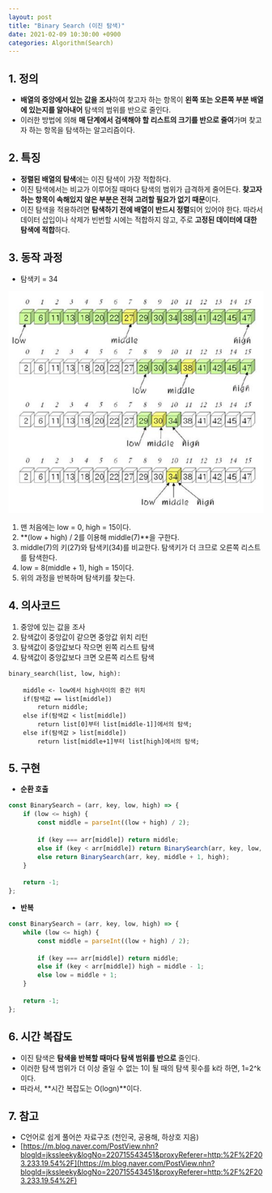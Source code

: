 ```yaml
---
layout: post
title: "Binary Search (이진 탐색)"
date: 2021-02-09 10:30:00 +0900
categories: Algorithm(Search)
---
```


## 1. 정의

- **배열의 중앙에서 있는 값을 조사**하여 찾고자 하는 항목이 **왼쪽 또는 오른쪽 부분 배열에 있는지를 알아내어** 탐색의 범위를 반으로 줄인다.
- 이러한 방법에 의해 **매 단계에서 검색해야 할 리스트의 크기를 반으로 줄여**가며 찾고자 하는 항목을 탐색하는 알고리즘이다.

## 2. 특징

- **정렬된 배열의 탐색**에는 이진 탐색이 가장 적합하다.
- 이진 탐색에서는 비교가 이루어질 때마다 탐색의 범위가 급격하게 줄어든다. **찾고자 하는 항목이 속해있지 않은 부분은 전혀 고려할 필요가 없기 때문**이다.
- 이진 탐색을 적용하려면 **탐색하기 전에 배열이 반드시 정렬**되어 있어야 한다. 따라서 데이터 삽입이나 삭제가 빈번할 시에는 적합하지 않고, 주로 **고정된 데이터에 대한 탐색에 적합**하다.

## 3. 동작 과정

- 탐색키 = 34

![Binary Search 전체 과정](/public/img/Search/binarysearch.JPG)

1. 맨 처음에는 low = 0, high = 15이다.
2. **(low + high) / 2를 이용해 middle(7)**을 구한다.
3. middle(7)의 키(27)와 탐색키(34)를 비교한다. 탐색키가 더 크므로 오른쪽 리스트를 탐색한다.
4. low = 8(middle + 1), high = 15이다.
5. 위의 과정을 반복하며 탐색키를 찾는다.

## 4. 의사코드

1. 중앙에 있는 값을 조사
2. 탐색값이 중앙값이 같으면 중앙값 위치 리턴
3. 탐색값이 중앙값보다 작으면 왼쪽 리스트 탐색
4. 탐색값이 중앙값보다 크면 오른쪽 리스트 탐색

```
binary_search(list, low, high):

	middle <- low에서 high사이의 중간 위치
	if(탐색값 == list[middle])
		return middle;
	else if(탐색값 < list[middle])
		return list[0]부터 list[middle-1]]에서의 탐색;
	else if(탐색값 > list[middle])
		return list[middle+1]부터 list[high]에서의 탐색;
```

## 5. 구현

- **순환 호출**

```jsx
const BinarySearch = (arr, key, low, high) => {
	if (low <= high) {
		const middle = parseInt((low + high) / 2);

		if (key === arr[middle]) return middle;
		else if (key < arr[middle]) return BinarySearch(arr, key, low, middle - 1);
		else return BinarySearch(arr, key, middle + 1, high);
	}

	return -1;
};
```

- **반복**

```jsx
const BinarySearch = (arr, key, low, high) => {
	while (low <= high) {
		const middle = parseInt((low + high) / 2);

		if (key === arr[middle]) return middle;
		else if (key < arr[middle]) high = middle - 1;
		else low = middle + 1;
	}

	return -1;
};
```

## 6. 시간 복잡도

- 이진 탐색은 **탐색을 반복할 때마다 탐색 범위를 반으로** 줄인다.
- 이러한 탐색 범위가 더 이상 줄일 수 없는 1이 될 때의 탐색 횟수를 k라 하면, 1=2^k이다.
- 따라서, **시간 복잡도는 O(logn)**이다.

## 7. 참고

- C언어로 쉽게 풀어쓴 자료구조 (천인국, 공용해, 하상호 지음)
- [https://m.blog.naver.com/PostView.nhn?blogId=jkssleeky&logNo=220715543451&proxyReferer=http:%2F%2F203.233.19.54%2F](https://m.blog.naver.com/PostView.nhn?blogId=jkssleeky&logNo=220715543451&proxyReferer=http:%2F%2F203.233.19.54%2F)
